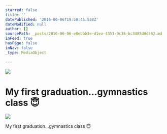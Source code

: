 ```yaml
---
starred: false
title: ''
datePublished: '2016-06-06T19:50:45.538Z'
dateModified: null
author: []
sourcePath: _posts/2016-06-06-e8ebbb3e-d1ea-4351-9c36-bc3485d8d462.md
inFeed: true
hasPage: false
inNav: false
_type: MediaObject

---
```

![](https://the-grid-user-content.s3-us-west-2.amazonaws.com/70c6fa33-ea1d-4846-bd9f-249a446863aa.jpg)

# My first graduation...gymnastics class 😇
![](https://the-grid-user-content.s3-us-west-2.amazonaws.com/d6bc2cc9-5f36-4239-8417-66788dd719e0.jpg)

My first graduation...gymnastics class 😇